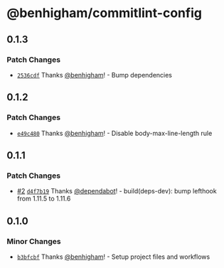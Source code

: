 # @benhigham/commitlint-config

## 0.1.3

### Patch Changes

- [`2536cdf`](https://github.com/benhigham/commitlint-config/commit/2536cdfbdc6b5c0cc878f85159fa9277f6abcef7) Thanks [@benhigham](https://github.com/benhigham)! - Bump dependencies

## 0.1.2

### Patch Changes

- [`e49c480`](https://github.com/benhigham/commitlint-config/commit/e49c480b659a99366ec24e4bfb812edb520034a7) Thanks [@benhigham](https://github.com/benhigham)! - Disable body-max-line-length rule

## 0.1.1

### Patch Changes

- [#2](https://github.com/benhigham/commitlint-config/pull/2) [`d4f7b19`](https://github.com/benhigham/commitlint-config/commit/d4f7b199931063bd0ca9c6a88be9bc4497e999c2) Thanks [@dependabot](https://github.com/apps/dependabot)! - build(deps-dev): bump lefthook from 1.11.5 to 1.11.6

## 0.1.0

### Minor Changes

- [`b3bfcbf`](https://github.com/benhigham/commitlint-config/commit/b3bfcbfc8e15118f09a1f8d4559240415647b30f) Thanks [@benhigham](https://github.com/benhigham)! - Setup project files and workflows
